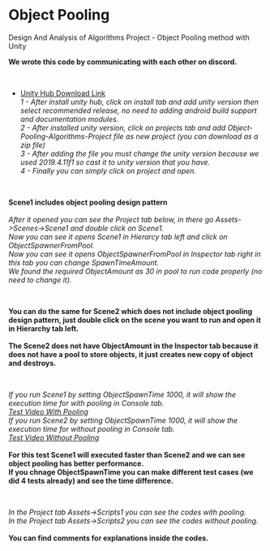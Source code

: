 # Object Pooling
 Design And Analysis of Algorithms Project - Object Pooling method with Unity
 
 **We wrote this code by communicating with each other on discord.**<br/>
 
 <br/>
 
 * [Unity Hub Download Link](https://public-cdn.cloud.unity3d.com/hub/prod/UnityHubSetup.exe?_ga=2.158713850.1706525503.1610561700-1002881462.1607531977)<br/>
 *1 - After install unity hub, click on install tab and add unity version then select recommended release, no need to adding android build support and documentation modules.<br/>
 2 - After installed unity version, click on projects tab and add Object-Pooling-Algorithms-Project file as new project (you can download as a zip file)<br/>
 3 - After adding the file you must change the unity version because we used 2019.4.11f1 so cast it to unity version that you have.<br/>
 4 - Finally you can simply click on project and open.*<br/>
 
 <br/>
 
 **Scene1 includes object pooling design pattern**<br/>
 <br/>
 *After it opened you can see the Project tab below, in there go Assets->Scenes->Scene1 and double click on Scene1.<br/>
 Now you can see it opens Scene1 in Hierarcy tab left and click on ObjectSpawnerFromPool.<br/>
 Now you can see it opens ObjectSpawnerFromPool in Inspector tab right in this tab you can change SpawnTimeAmount.<br/>
 We found the required ObjectAmount as 30 in pool to run code properly (no need to change it).*<br/>
 
 <br/>
 
 **You can do the same for Scene2 which does not include object pooling design pattern, just double click on the scene you want to run and open it in Hierarchy tab left.**<br/>
 <br/>
 **The Scene2 does not have ObjectAmount in the Inspector tab because it does not have a pool to store objects, it just creates new copy of object and destroys.**<br/>
 
 <br/>
 
 *If you run Scene1 by setting ObjectSpawnTime 1000, it will show the execution time for with pooling in Console tab.<br/>
 [Test Video With Pooling](https://drive.google.com/file/d/1mjr00_DzBqyoFSPJjJsE9pxwptfhVl7K/view?usp=sharing)<br/>
 If you run Scene2 by setting ObjectSpawnTime 1000, it will show the execution time for without pooling in Console tab.<br/>
 [Test Video Without Pooling](https://drive.google.com/file/d/19aXLbJDaJoQcQ9fa8aLJtmQrixdxsUgD/view?usp=sharing)*<br/>
 <br/>
 **For this test Scene1 will executed faster than Scene2 and we can see object pooling has better performance.**<br/>
 **If you chnage ObjectSpawnTime you can make different test cases (we did 4 tests already) and see the time difference.**<br/>
 
 <br/>
 
 *In the Project tab Assets->Scripts1 you can see the codes with pooling.<br/>
 In the Project tab Assets->Scripts2 you can see the codes without pooling.*<br/>
 <br/>
 **You can find comments for explanations inside the codes.**<br/>
